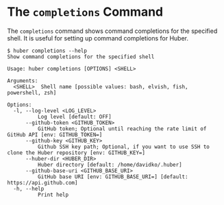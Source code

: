 # The `completions` Command

The `completions` command shows command completions for the specified shell. It is useful for setting up command completions for Huber.

```shell
$ huber completions --help
Show command completions for the specified shell

Usage: huber completions [OPTIONS] <SHELL>

Arguments:
  <SHELL>  Shell name [possible values: bash, elvish, fish, powershell, zsh]

Options:
  -l, --log-level <LOG_LEVEL>
          Log level [default: OFF]
      --github-token <GITHUB_TOKEN>
          GitHub token; Optional until reaching the rate limit of GitHub API [env: GITHUB_TOKEN=]
      --github-key <GITHUB_KEY>
          Github SSH key path; Optional, if you want to use SSH to clone the Huber repository [env: GITHUB_KEY=]
      --huber-dir <HUBER_DIR>
          Huber directory [default: /home/davidko/.huber]
      --github-base-uri <GITHUB_BASE_URI>
          GitHub base URI [env: GITHUB_BASE_URI=] [default: https://api.github.com]
  -h, --help
          Print help
```